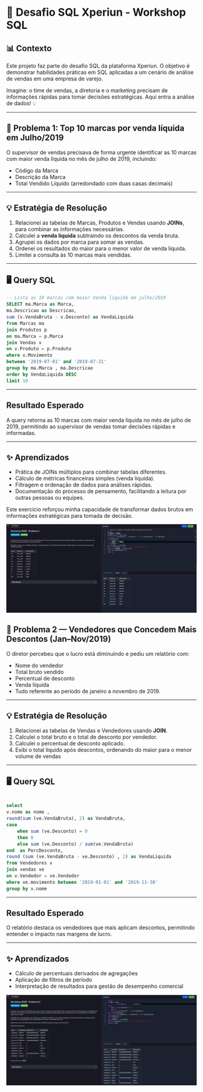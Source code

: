#  🚀 Desafio SQL Xperiun - Workshop SQL

## 📊 Contexto
Este projeto faz parte do desafio SQL da plataforma Xperiun. 
O objetivo é demonstrar habilidades práticas em SQL aplicadas a um cenário de análise de vendas em uma empresa de varejo.

Imagine: o time de vendas, a diretoria e o marketing precisam de informações rápidas para tomar decisões estratégicas. Aqui entra a análise de dados! 💡

---

## 📝 Problema 1: Top 10 marcas por venda líquida em Julho/2019

O supervisor de vendas precisava de forma urgente identificar as 10 marcas com maior venda líquida no mês de julho de 2019, incluindo:
- Código da Marca
- Descrição da Marca
- Total Vendido Líquido (arredondado com duas casas decimais)

---

## 💡 Estratégia de Resolução
1. Relacionei as tabelas de Marcas, Produtos e Vendas usando **JOINs**, para combinar as informações necessárias.
2. Calculei a **venda líquida** subtraindo os descontos da venda bruta.
3. Agrupei os dados por marca para somar as vendas.
4. Ordenei os resultados do maior para o menor valor de venda líquida.
5. Limitei a consulta às 10 marcas mais vendidas.

---

## 🖥 Query SQL
```sql
-- Lista as 10 marcas com maior Venda líquida em julho/2019 
SELECT ma.Marca as Marca, 
ma.Descricao as Descricao, 
sum (v.VendaBruta - v.Desconto) as VendaLiquida 
from Marcas ma 
join Produtos p 
on ma.Marca = p.Marca 
join Vendas v 
on v.Produto = p.Produto 
where v.Movimento 
between '2019-07-01' and '2019-07-31' 
group by ma.Marca , ma.Descricao 
order by VendaLiquida DESC 
limit 10
```

---

## Resultado Esperado
A query retorna as 10 marcas com maior venda líquida no mês de julho de 2019, permitindo ao supervisor de vendas tomar decisões rápidas e informadas.

---

## ✨ Aprendizados
- Prática de JOINs múltiplos para combinar tabelas diferentes.
- Cálculo de métricas financeiras simples (venda líquida).
- Filtragem e ordenação de dados para análises rápidas.
- Documentação do processo de pensamento, facilitando a leitura por outras pessoas ou equipes.

Este exercício reforçou minha capacidade de transformar dados brutos em informações estratégicas para tomada de decisão.


![Desafio 1](problema1.png)


## 🧩 Problema 2 — Vendedores que Concedem Mais Descontos (Jan–Nov/2019)

O diretor percebeu que o lucro está diminuindo e pediu um relatório com:
- Nome do vendedor
- Total bruto vendido
- Percentual de desconto
- Venda líquida
- Tudo referente ao período de janeiro a novembro de 2019.
  
---

## 💡 Estratégia de Resolução
1. Relacionei as tabelas de Vendas e Vendedores usando **JOIN**.
2. Calculei o total bruto e o total de desconto por vendedor.
3. Calculei o percentual de desconto aplicado.
4. Exibi o total líquido após descontos, ordenando do maior para o menor volume de vendas


---

## 🖥 Query SQL
```sql
 
select
v.nome as nome ,
round(sum (ve.VendaBruta), 2) as VendaBruta,
case
    when sum (ve.Desconto) = 0
    then 0
    else sum (ve.Desconto) / sum(ve.VendaBruta) 
end  as PercDesconto,
round (sum (ve.VendaBruta - ve.Desconto) , 2) as VendaLiquida
from Vendedores v
join vendas ve
on v.Vendedor = ve.Vendedor
where ve.movimento between '2019-01-01' and '2019-11-30'
group by v.nome

```

---

## Resultado Esperado
O relatório destaca os vendedores que mais aplicam descontos, permitindo entender o impacto nas margens de lucro.

---

## ✨ Aprendizados
- Cálculo de percentuais derivados de agregações
- Aplicação de filtros de período
- Interpretação de resultados para gestão de desempenho comercial

![Desafio 2](problema2.png)



